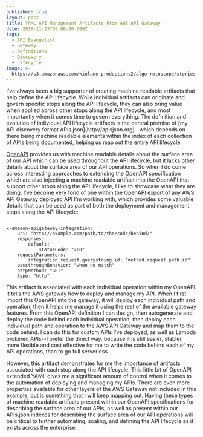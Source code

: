 ```yaml
---
published: true
layout: post
title: YAML API Management Artifacts From AWS API Gateway
date: 2018-11-23T09:00:00.000Z
tags:
  - API Evangelist
  - Gateway
  - Definitions
  - Discovery
  - Lifecycle
image: >-
  https://s3.amazonaws.com/kinlane-productions2/algo-rotoscope/stories-new/old-door-lock-2_marcel_duchamp.jpg
---
```

<p></p>I've always been a big supporter of creating machine readable artifacts that help define the API lifecycle. While individual artifacts can originate and govern specific stops along the API lifecycle, they can also bring value when applied across other stops along the API lifecycle, and most importantly when it comes time to govern everything. The definition and evolution of individual API lifecycle artifacts is the central premise of [my API discovery format APIs.json](http://apisjson.org)--which depends on there being machine readable elements within the index of each collection of APIs being documented, helping us map out the entire API lifecycle.

[OpenAPI](https://www.openapis.org/) provides us with machine readable details about the surface area of our API which can be used throughout the API lifecycle, but it lacks other details about the surface area of our API operations. So when I do come across interesting approaches to extending the OpenAPI specification which are also injecting a machine readable artifact into the OpenAPI that support other stops along the API lifecycle, I like to showcase what they are doing. I've become very fond of one within the OpenAPI export of any AWS API Gateway deployed API I'm working with, which provides some valuable details that can be used as part of both the deployment and management stops along the API lifecycle:
<pre><code>
x-amazon-apigateway-integration:
	uri: "http://example.com/path/to/the/code/behind/"
	responses:
		default:
			statusCode: "200"
	requestParameters:
		integration.request.querystring.id: "method.request.path.id"
	passthroughBehavior: "when_no_match"
	httpMethod: "GET"
	type: "http"
</code></pre>
This artifact is associated with each individual operation within my OpenAPI. It tells the AWS gateway how to deploy and manage my API. When I first import this OpenAPI into the gateway, it will deploy each individual path and operation, then it helps me manage it using the rest of the available gateway features. From this OpenAPI definition I can design, then autogenerate and deploy the code behind each individual operation, then deploy each individual path and operation to the AWS API Gateway and map them to the code behind. I can do this for custom APIs I've deployed, as well as Lambda brokered APIs--I prefer the direct way, because it is still easier, stabler, more flexible and cost effective for me to write the code behind each of my API operations, than to go full serverless.

However, this artifact demonstrates for me the importance of artifacts associated with each stop along the API lifecycle. This little bit of OpenAPI extended YAML gives me a significant amount of control when it comes to the automation of deploying and managing my APIs. There are even more properties available for other layers of the AWS Gateway not included in this example, but is something that I will keep mapping out. Having these types of machine readable artifacts present within our OpenAPI specifications for describing the surface area of our APIs, as well as present within our APIs.json indexes for describing the surface area of our API operations will be critical to further automating, scaling, and defining the API lifecycle as it exists across the enterprise.
